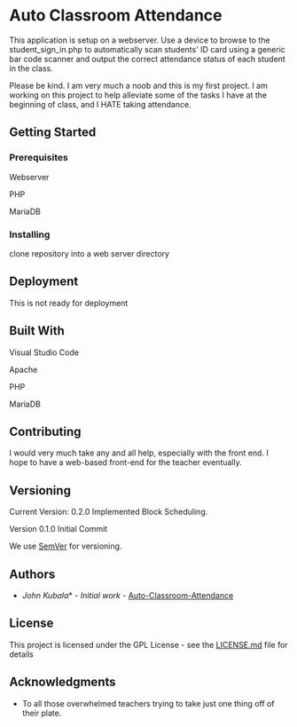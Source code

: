 # Auto Classroom Attendance
This application is setup on a webserver. Use a device to browse to the student_sign_in.php to automatically scan students' ID card using a generic bar code scanner and output the correct attendance status of each student in the class.

Please be kind.  I am very much a noob and this is my first project.  I am working on this project to help alleviate some of the tasks I have at the beginning of class, and I HATE taking attendance.


## Getting Started


### Prerequisites
Webserver

PHP

MariaDB


### Installing
clone repository into a web server directory



## Deployment

This is not ready for deployment

## Built With
Visual Studio Code

Apache

PHP

MariaDB


## Contributing

I would very much take any and all help, especially with the front end.  I hope to have a web-based front-end for the teacher eventually.

## Versioning
Current Version: 0.2.0
Implemented Block Scheduling.

Version 0.1.0
Initial Commit


We use [SemVer](http://semver.org/) for versioning. 

## Authors

* *John Kubala** - *Initial work* - [Auto-Classroom-Attendance](https://github.com/jkubala4454)

## License

This project is licensed under the GPL License - see the [LICENSE.md](LICENSE.md) file for details

## Acknowledgments

* To all those overwhelmed teachers trying to take just one thing off of their plate.

